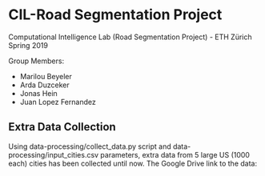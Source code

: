 # CIL-Road Segmentation Project
Computational Intelligence Lab (Road Segmentation Project) - ETH Zürich Spring 2019

Group Members:
* Marilou Beyeler
* Arda Duzceker
* Jonas Hein
* Juan Lopez Fernandez

## Extra Data Collection
Using data-processing/collect_data.py script and data-processing/input_cities.csv parameters, 
extra data from 5 large US (1000 each) cities has been collected until now. 
The Google Drive link to the data:
